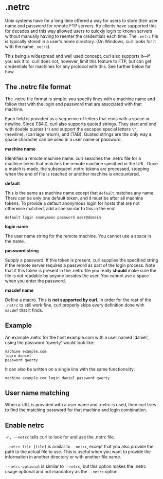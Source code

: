 # .netrc

Unix systems have for a long time offered a way for users to store their user
name and password for remote FTP servers. ftp clients have supported this for
decades and this way allowed users to quickly login to known servers without
manually having to reenter the credentials each time. The `.netrc` file is
typically stored in a user's home directory. (On Windows, curl looks for it
with the name `_netrc`).

This being a widespread and well used concept, curl also supports it—if you ask it to. curl does not, however, limit this feature to FTP, but can get credentials for machines for any protocol with this. See further below for how.

## The .netrc file format

The .netrc file format is simple: you specify lines with a machine name and follow that with the login and password that are associated with that machine.

Each field is provided as a sequence of letters that ends with a space or newline. Since 7.84.0, curl also supports quoted strings. They start and end with double quotes (`"`) and support the escaped special letters `\"`,  (newline),  (carriage return), and  (TAB). Quoted strings are the only way a space character can be used in a user name or password.

**machine name**

Identifies a remote machine name. curl searches the .netrc file for a machine token that matches the remote machine specified in the URL. Once a match is made, the subsequent .netrc tokens are processed, stopping when the end of file is reached or another machine is encountered.

**default**

This is the same as machine name except that `default` matches any name. There can be only one default token, and it must be after all machine tokens. To provide a default anonymous login for hosts that are not otherwise matched, add a line similar to this in the end:

```
default login anonymous password user@domain
```

**login name**

The user name string for the remote machine. You cannot use a space in the name.

**password string**

Supply a password. If this token is present, curl supplies the specified
string if the remote server requires a password as part of the login
process. Note that if this token is present in the .netrc file you really
**should** make sure the file is not readable by anyone besides the user. You
cannot use a space when you enter the password.

**macdef name**

Define a macro. This is **not supported by curl**. In order for the rest of
the `.netrc` to still work fine, curl properly skips every definition done
with `macdef` that it finds.

## Example

An example .netrc for the host example.com with a user named 'daniel', using the password 'qwerty' would look like:

```
machine example.com
login daniel
password qwerty
```

It can also be written on a single line with the same functionality:

```
machine example.com login daniel password qwerty
```

## User name matching

When a URL is provided with a user name and .netrc is used, then curl tries to
find the matching password for that machine and login combination.

## Enable netrc

`-n, --netrc` tells curl to look for and use the .netrc file.

`--netrc-file [file]` is similar to `--netrc`, except that you also provide the path to the actual file to use. This is useful when you want to provide the information in another directory or with another file name.

`--netrc-optional` is similar to `--netrc`, but this option makes the .netrc usage optional and not mandatory as the `--netrc` option.
